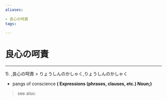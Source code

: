 ```yaml
---
aliases:
    
- 良心の呵責
tags:
    
---
```


# 良心の呵責
---
1).
,良心の呵責 > りょうしんのかしゃく,りょうしんのかしゃく

- pangs of conscience
**( Expressions (phrases, clauses, etc.) Noun;)**
> see also: 
            
